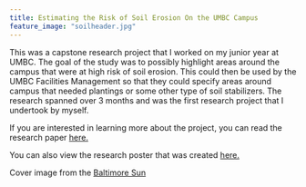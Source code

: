 ```yaml
---
title: Estimating the Risk of Soil Erosion On the UMBC Campus
feature_image: "soilheader.jpg"
---
```


This was a capstone research project that I worked on my junior year at UMBC. The goal of the study was to possibly highlight areas
around the campus that were at high risk of soil erosion. This could then be used by the UMBC Facilities Management so that they could 
specify areas around campus that needed plantings or some other type of soil stabilizers. The research spanned over 3 months and was the first research project that I undertook by myself. 

If you are interested in learning more about the project, you can read the research paper [here.](finalerosionpaperedit.pdf)

You can also view the research poster that was created [here.](erosionposter.pdf)


Cover image from the [Baltimore Sun](https://www.baltimoresun.com/news/maryland/education/higher-ed/bs-md-what-is-umbc-20180316-story.html)

